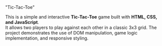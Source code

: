 "Tic-Tac-Toe" 

This is a simple and interactive **Tic-Tac-Toe** game built with **HTML, CSS, and JavaScript**.  
It allows two players to play against each other in a classic 3x3 grid. The project demonstrates the use of DOM manipulation, game logic implementation, and responsive styling.

